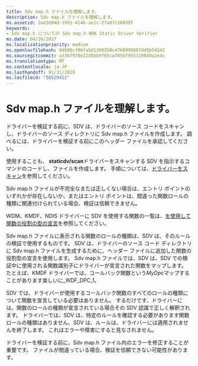 ```yaml
---
title: Sdv map.h ファイルを理解します。
description: Sdv map.h ファイルを理解します。
ms.assetid: 2ad3d94d-3991-414b-ae1c-27a07c10839f
keywords:
- Sdv map.h についての Sdv map.h WDK Static Driver Verifier
ms.date: 04/20/2017
ms.localizationpriority: medium
ms.openlocfilehash: 0db80cf0bfa5d1389258c4760999607dd5b54242
ms.sourcegitcommit: a33b7978e22d5bb9f65ca7056f955319049a2e4c
ms.translationtype: MT
ms.contentlocale: ja-JP
ms.lasthandoff: 01/31/2019
ms.locfileid: "56529412"
---
```

# <a name="understanding-the-sdv-maph-file"></a>Sdv map.h ファイルを理解します。


ドライバーを検証する前に、SDV は、ドライバーのソース コードをスキャンし、ドライバーのソース ディレクトリに Sdv map.h ファイルを作成します。 調べるには、ドライバーを検証する前にこのヘッダー ファイルを承認してください。

使用することも、 **staticdv/scan**ドライバーをスキャンする SDV を指示するコマンドのコードし、ファイルを作成します。 手順については、[ドライバーをスキャン](scanning-the-driver.md)を参照してください。

Sdv map.h ファイルが不完全なまたは正しくない場合は、エントリ ポイントのいずれかが存在しないか、またはエントリ ポイントは、間違った関数ロールの種類に関連付けられている場合、検証は信頼できません。

WDM、KMDF、NDIS ドライバーに SDV を使用する関数の一覧は、[を使用して関数の役割の型の宣言](using-function-role-type-declarations.md)を参照してください。

Sdv map.h ファイルに表示される関数のロールの種類は、SDV は、そのルールの検証で使用するものです。 SDV は、ドライバーのソース コード ディレクトリに Sdv map.h ファイルを生成するために、ヘッダー ファイルに追加した関数の役割型の宣言を使用します。 Sdv map.h ファイルでは、SDV は、SDV での検証中に使用される関数識別子にドライバーが宣言された関数をマップします。 たとえば、KMDF ドライバーでは、コールバック関数という*MyDpc*マップすることがあります楽しいに\_WDF\_DPC\_1。 

SDV では、ドライバーが使用するコールバック関数のすべてのロールの種類について関数を宣言している必要はありません。 するだけです、ドライバーには、関数のロールの種類が宣言されている場合その SDV 認識で正しく解釈されます。 ドライバーでは、SDV は、特定のルールを確認する必要があります関数ロールの種類はありません、SDV は、ルールは、ドライバーには適用されませんを終了します。 これはエラーや障害にすると見なされません。 

ドライバーを検証する前に、Sdv map.h ファイル内のエラーを修正することが重要です。 ファイルが間違っている場合、検証を信頼できない可能性があります。

 

 





